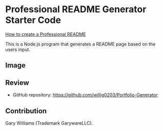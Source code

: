 # Professional README Generator Starter Code

[How to create a Professional README](https://coding-boot-camp.github.io/full-stack/github/professional-readme-guide)



This is a Node.js program that generates a README page based on the users input.

## Image

<!-- ![Screenshot of main application](./images/Screenshot.jpg) -->


## Review

* GitHub repository: https://github.com/willig0203/Portfolio-Generator


## Contribution

Gary Williams (Trademark GarywareLLC).